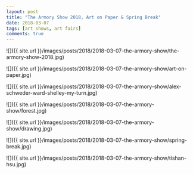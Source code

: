 ```yaml
---
layout: post
title: "The Armory Show 2018, Art on Paper & Spring Break"
date: 2018-03-07
tags: [art shows, art fairs]
comments: true
---
```

![]({{ site.url }}/images/posts/2018/2018-03-07-the-armory-show/the-armory-show-2018.jpg)

![]({{ site.url }}/images/posts/2018/2018-03-07-the-armory-show/art-on-paper.jpg)

![]({{ site.url }}/images/posts/2018/2018-03-07-the-armory-show/alex-schweder-ward-shelley-my-turn.jpg)

![]({{ site.url }}/images/posts/2018/2018-03-07-the-armory-show/forest.jpg)

![]({{ site.url }}/images/posts/2018/2018-03-07-the-armory-show/drawing.jpg)

![]({{ site.url }}/images/posts/2018/2018-03-07-the-armory-show/spring-break.jpg)

![]({{ site.url }}/images/posts/2018/2018-03-07-the-armory-show/tishan-hsu.jpg)

